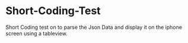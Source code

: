 # Short-Coding-Test

Short Coding test on to parse the Json Data and display it on the iphone screen using a tableview.
